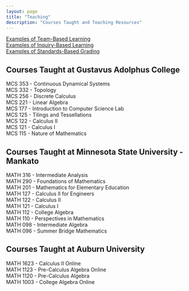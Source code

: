 ```yaml
---
layout: page
title: "Teaching"
description: "Courses Taught and Teaching Resources"
---
```


[Examples of Team-Based Learning](/TBL/index.md)  
[Examples of Inquiry-Based Learning](/IBL/index.md)  
[Examples of Standards-Based Grading](/SBG/index.md)  

## Courses Taught at Gustavus Adolphus College  
MCS 353 - Continuous Dynamical Systems  
MCS 332 - Topology  
MCS 256 - Discrete Calculus  
MCS 221 - Linear Algebra  
MCS 177 - Introduction to Computer Science Lab  
MCS 125 - Tilings and Tessellations  
MCS 122 - Calculus II  
MCS 121 - Calculus I  
MCS 115 - Nature of Mathematics  

## Courses Taught at Minnesota State University - Mankato  
MATH 316 - Intermediate Analysis  
MATH 290 - Foundations of Mathematics  
MATH 201 - Mathematics for Elementary Education   
MATH 127 - Calculus II for Engineers  
MATH 122 - Calculus II  
MATH 121 - Calculus I  
MATH 112 - College Algebra   
MATH 110 - Perspectives in Mathematics  
MATH 098 - Intermediate Algebra   
MATH 096 - Summer Bridge Mathematics   

## Courses Taught at Auburn University  
MATH 1623 - Calculus II Online  
MATH 1123 - Pre-Calculus Algebra Online  
MATH 1120 - Pre-Calculus Algebra  
MATH 1003 - College Algebra Online   

